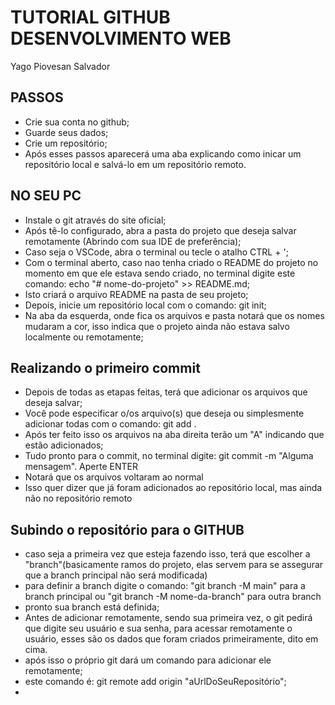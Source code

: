 # TUTORIAL GITHUB DESENVOLVIMENTO WEB
Yago Piovesan Salvador

## PASSOS

- Crie sua conta no github;
- Guarde seus dados;
- Crie um repositório;
- Após esses passos aparecerá uma aba explicando como inicar um repositório local e salvá-lo em um repositório remoto.

## NO SEU PC

- Instale o git através do site oficial;
- Após tê-lo configurado, abra a pasta do projeto que deseja salvar remotamente (Abrindo com sua IDE de preferência);
- Caso seja o VSCode, abra o terminal ou tecle o atalho CTRL + ';
- Com o terminal aberto, caso nao tenha criado o README do projeto no momento em que ele estava sendo criado, no terminal digite este comando: echo "# nome-do-projeto" >> README.md;
- Isto criará o arquivo README na pasta de seu projeto;
- Depois, inicie um repositório local com o comando: git init;
- Na aba da esquerda, onde fica os arquivos e pasta notará que os nomes mudaram a cor, isso indica que o projeto ainda não estava salvo localmente ou remotamente;

## Realizando o primeiro commit
- Depois de todas as etapas feitas, terá que adicionar os arquivos que deseja salvar;
- Você pode especificar o/os arquivo(s) que deseja ou simplesmente adicionar todas com o comando: git add .
- Após ter feito isso os arquivos na aba direita terão um "A" indicando que estão adicionados;
- Tudo pronto para o commit, no terminal digite: git commit -m "Alguma mensagem". Aperte ENTER
- Notará que os arquivos voltaram ao normal
- Isso quer dizer que já foram adicionados ao repositório local, mas ainda não no repositório remoto

## Subindo o repositório para o GITHUB
- caso seja a primeira vez que esteja fazendo isso, terá que escolher a "branch"(basicamente ramos do projeto, elas servem para se assegurar que a branch principal não será modificada)
- para definir a branch digite o comando: "git branch -M main" para a branch principal ou "git branch -M nome-da-branch" para outra branch
- pronto sua branch está definida;
- Antes de adicionar remotamente, sendo sua primeira vez, o git pedirá que digite seu usuário e sua senha, para acessar remotamente o usuário, esses são os dados que foram criados primeiramente, dito em cima.
- após isso o próprio git dará um comando para adicionar ele remotamente;
- este comando é: git remote add origin "aUrlDoSeuRepositório";
- 